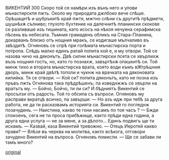 ﻿ВИКЕНТИЙ
300
Скоро той се намѣри изъ вънъ него и улови мънастирскпя пжть. Около му природата джлбоко вече спѣше. Орѣшацитѣ и шубръкитѣ край пжтя, мжтно слѣни съ другитѣ прѣдмети, шушнѣхѫ сълниво; глухото бухтение на далечнитѣ планински скокове се разливаше изъ тишината, като исосъ на нѣкоя нечуена серафимска пѣсень въ небесата. Тъмния грамаденъ обликъ на Стара-Планина, докарванъ близко отъ нощния мракъ, се издигаше мълчаливо въ звѣздитѣ.
Огняновъ се спрѣ при голѣмата мънастирска порта и потропа. Слѣдъ малко единъ ратай попита кой е, и му отвори. Той се назова чичо на дяконътъ. Двѣ силни мънастирски псета се хвърлихж възъ нощния гостъ, но, като го познахж, завъртѣхѫ опашкитѣ си. Той минж тихо и втората мънастирска врата, която води къмъ вЖтрѣшния дворъ, минж край двѣтѣ тополи и чукнж на врачката на дяконовата килийка.
Тя се отвори.
— Кой си? попита дяконътъ, като не позна изъ пръвъ пжть Огнянова така прѣдрѣшенъ; па изведнжжъ се хвърли на вратътъ му.
— Бойчо, Бойчо, ти ли си? И бѣдниятъ Викентий се просълзи отъ радость. Той го обсипа съ въпроси. Огняновъ му расправи вкратцѣ всичко, па завърши:
— Но азъ идж при тебѣ за друга работа, не да ти расказвамъ историята си. Викентий го погледнж позачуденъ.
— Наистина, какво те гони насамъ по тоя часъ ?
— Бжди спокоенъ, сега не ти проса прибѣжище, както прѣди една година, а друга една услуга — не за мене, а за дѣлото... Единъ подвигъ ще ти искамъ.
— Казвай, каза Викентий тревожно.
— Отецъ Иеротей какво прави?
— Влѣзе въ черква на молитва, както всѣкога, отговори зачудено Викентий на въпроса. Огняновъ помисли.
— Ще се забави ли тамъ много?

[original](images/337.jpg)